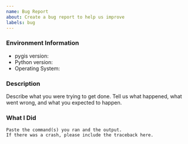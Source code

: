 ```yaml
---
name: Bug Report
about: Create a bug report to help us improve
labels: bug
---
```


<!-- Please search existing issues to avoid creating duplicates. -->

### Environment Information

-   pygis version:
-   Python version:
-   Operating System:

### Description

Describe what you were trying to get done.
Tell us what happened, what went wrong, and what you expected to happen.

### What I Did

```
Paste the command(s) you ran and the output.
If there was a crash, please include the traceback here.
```
